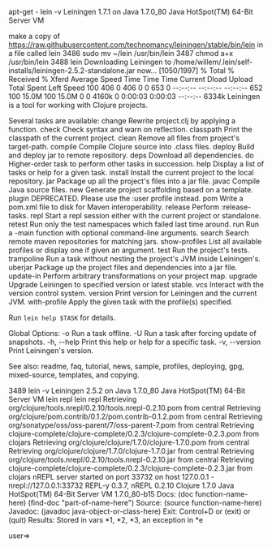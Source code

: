 apt-get -
lein -v
Leiningen 1.7.1 on Java 1.7.0_80 Java HotSpot(TM) 64-Bit Server VM


make a copy of https://raw.githubusercontent.com/technomancy/leiningen/stable/bin/lein in a file called lein
3486  sudo mv ~/lein /usr/bin/lein
 3487  chmod a+x /usr/bin/lein
 3488  lein
 Downloading Leiningen to /home/willem/.lein/self-installs/leiningen-2.5.2-standalone.jar now...                                                                       [1050/1997]
  % Total    % Received % Xferd  Average Speed   Time    Time     Time  Current
                                 Dload  Upload   Total   Spent    Left  Speed
100   406    0   406    0     0    653      0 --:--:-- --:--:-- --:--:--   652
100 15.0M  100 15.0M    0     0  4160k      0  0:00:03  0:00:03 --:--:-- 6334k
Leiningen is a tool for working with Clojure projects.

Several tasks are available:
change              Rewrite project.clj by applying a function.
check               Check syntax and warn on reflection.
classpath           Print the classpath of the current project.
clean               Remove all files from project's target-path.
compile             Compile Clojure source into .class files.
deploy              Build and deploy jar to remote repository.
deps                Download all dependencies.
do                  Higher-order task to perform other tasks in succession.
help                Display a list of tasks or help for a given task.
install             Install the current project to the local repository.
jar                 Package up all the project's files into a jar file.
javac               Compile Java source files.
new                 Generate project scaffolding based on a template.
plugin              DEPRECATED. Please use the :user profile instead.
pom                 Write a pom.xml file to disk for Maven interoperability.
release             Perform :release-tasks.
repl                Start a repl session either with the current project or standalone.
retest              Run only the test namespaces which failed last time around.
run                 Run a -main function with optional command-line arguments.
search              Search remote maven repositories for matching jars.
show-profiles       List all available profiles or display one if given an argument.
test                Run the project's tests.
trampoline          Run a task without nesting the project's JVM inside Leiningen's.
uberjar             Package up the project files and dependencies into a jar file.
update-in           Perform arbitrary transformations on your project map.
upgrade             Upgrade Leiningen to specified version or latest stable.
vcs                 Interact with the version control system.
version             Print version for Leiningen and the current JVM.
with-profile        Apply the given task with the profile(s) specified.

Run `lein help $TASK` for details.

Global Options:
  -o             Run a task offline.
  -U             Run a task after forcing update of snapshots.
  -h, --help     Print this help or help for a specific task.
  -v, --version  Print Leiningen's version.

See also: readme, faq, tutorial, news, sample, profiles, deploying, gpg,
mixed-source, templates, and copying.

 3489  lein -v
 Leiningen 2.5.2 on Java 1.7.0_80 Java HotSpot(TM) 64-Bit Server VM
 lein repl
 lein repl
 Retrieving org/clojure/tools.nrepl/0.2.10/tools.nrepl-0.2.10.pom from central
 Retrieving org/clojure/pom.contrib/0.1.2/pom.contrib-0.1.2.pom from central
 Retrieving org/sonatype/oss/oss-parent/7/oss-parent-7.pom from central
 Retrieving clojure-complete/clojure-complete/0.2.3/clojure-complete-0.2.3.pom from clojars
 Retrieving org/clojure/clojure/1.7.0/clojure-1.7.0.pom from central
 Retrieving org/clojure/clojure/1.7.0/clojure-1.7.0.jar from central
 Retrieving org/clojure/tools.nrepl/0.2.10/tools.nrepl-0.2.10.jar from central
 Retrieving clojure-complete/clojure-complete/0.2.3/clojure-complete-0.2.3.jar from clojars
 nREPL server started on port 33732 on host 127.0.0.1 - nrepl://127.0.0.1:33732
 REPL-y 0.3.7, nREPL 0.2.10
 Clojure 1.7.0
 Java HotSpot(TM) 64-Bit Server VM 1.7.0_80-b15
     Docs: (doc function-name-here)
           (find-doc "part-of-name-here")
   Source: (source function-name-here)
  Javadoc: (javadoc java-object-or-class-here)
     Exit: Control+D or (exit) or (quit)
  Results: Stored in vars *1, *2, *3, an exception in *e

 user=>
